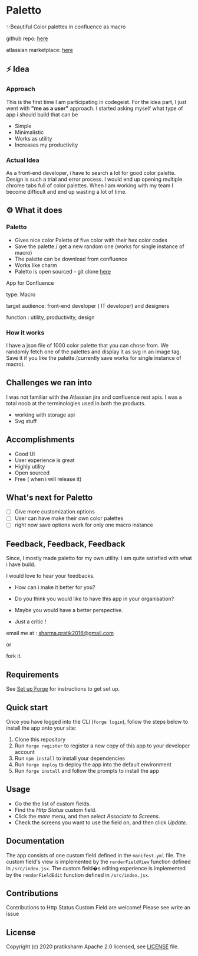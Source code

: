 # Paletto

✨Beautiful Color palettes in confluence as macro

github repo: [here](https://github.com/pratiksharm/Paletto)

atlassian marketplace: [here](https://developer.atlassian.com/console/install/2119cb23-10ed-4e66-bae2-2ee73b1626ab?signature=4a3d24752ab82b6d8b698b9a96e64eb8784ebad26e78b27e56afbc5ab6e568ee&product=confluence)

## ⚡ Idea

### Approach

This is the first time I am participating in codegeist. For the idea part, I just went with **"me as a user"** approach. I started asking myself what type of app i should build that can be 

- Simple
- Minimalistic
- Works as utility
- Increases my productivity

### Actual Idea

As a front-end developer, i have to search a lot for good color palette. Design is such a trial and error process. I would end up opening multiple chrome tabs full of color palettes. When I am working with my team I become difficult and end up wasting a lot of time.

## ⚙️ What it does

### Paletto

- Gives nice color Palette of five color with their hex color codes
- Save the palette / get a new random one (works for single instance of macro)
- The palette can be download from confluence
- Works like charm
- Paletto is open sourced - git clone [here](https://github.com/pratiksharm/Paletto.git)

App for Confluence

type: Macro

target audience: front-end developer ( IT developer) and designers

function : utility, productivity, design

### How it works

I have a  json file of 1000 color palette that you can chose from. We randomly fetch one of the palettes and display it as svg in an image tag. Save it if you like the palette.(currently save works for single instance of macro).

## Challenges we ran into

I was not familiar with the Atlassian jira and confluence rest apis. I was a total noob at the terminologies used in both the products. 

- working with storage api
- Svg stuff

## Accomplishments

- Good UI
- User experience is great
- Highly utility
- Open sourced
- Free ( when i will release it)

## What's next for Paletto

- [ ]  Give more customization options
- [ ]  User can have make their own color palettes
- [ ]  right now save options work for only one macro instance

## Feedback, Feedback, Feedback

Since, I mostly made paletto for my own utility. I am quite satisfied with what i have build. 

I would love to hear your feedbacks. 

- How can i make it better for you?

- Do you think you would like to have this app in your organisation?

- Maybe you would have a better perspective.

- Just a critic !

email me at : sharma.pratik2016@gmail.com

or

fork it.
## Requirements

See [Set up Forge](https://developer.atlassian.com/platform/forge/set-up-forge/) for instructions to get set up.

## Quick start

Once you have logged into the CLI (`forge login`), follow the steps below to install the app onto your site:

1. Clone this repository
2. Run `forge register` to register a new copy of this app to your developer account
3. Run `npm install` to install your dependencies
4. Run `forge deploy` to deploy the app into the default environment
5. Run `forge install` and follow the prompts to install the app

## Usage

* Go the the list of custom fields.
* Find the *Http Status* custom field.
* Click the *more* menu, and then select *Associate to Screens*.
* Check the screens you want to use the field on, and then click *Update*.

## Documentation

The app consists of one custom field defined in the `manifest.yml` file. 
The custom field's view is implemented by the `renderFieldView` function defined in `/src/index.jsx`. 
The custom field�s editing experience is implemented by the `renderFieldEdit` function defined in `/src/index.jsx`. 

## Contributions

Contributions to Http Status Custom Field are welcome! Please see write an issue

## License

Copyright (c) 2020 pratiksharm
Apache 2.0 licensed, see [LICENSE](./LICENSE) file.